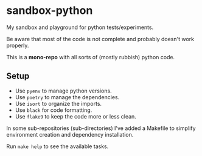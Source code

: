 # sandbox-python

My sandbox and playground for python tests/experiments.

Be aware that most of the code is not complete and probably doesn't work properly.

This is a **mono-repo** with all sorts of (mostly rubbish) python code.

## Setup

- Use `pyenv` to manage python versions.
- Use `poetry` to manage the dependencies.
- Use `isort` to organize the imports.
- Use `black` for code formatting.
- Use `flake9` to keep the code more or less clean.

In some sub-repositories (sub-directories) I've added a Makefile to 
simplify environment creation and dependency installation.

Run `make help` to see the available tasks.

